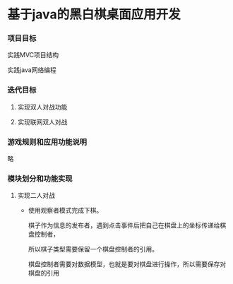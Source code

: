 # 基于java的黑白棋桌面应用开发

### 项目目标

实践MVC项目结构

实践java网络编程

### 迭代目标

1. 实现双人对战功能

2. 实现联网双人对战

### 游戏规则和应用功能说明

略

### 模块划分和功能实现

1. 实现二人对战

   * 使用观察者模式完成下棋。

     棋子作为信息的发布者，遇到点击事件后把自己在棋盘上的坐标传递给棋盘控制者，

     所以棋子类型需要保留一个棋盘控制者的引用。

     棋盘控制者需要对数据模型，也就是要对棋盘进行操作，所以需要保存对棋盘的引用